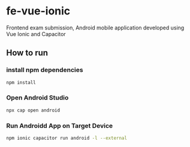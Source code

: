 # fe-vue-ionic

Frontend exam submission, Android mobile application developed using Vue Ionic and Capacitor

## How to run

### install npm dependencies

```sh
npm install
```

### Open Android Studio 

```sh
npx cap open android
```

### Run Androidd App on Target Device

```sh
npm ionic capacitor run android -l --external
```
